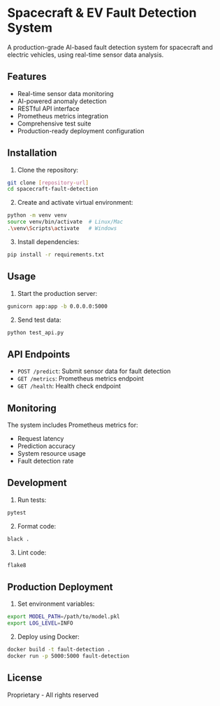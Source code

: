 # Spacecraft & EV Fault Detection System

A production-grade AI-based fault detection system for spacecraft and electric vehicles, using real-time sensor data analysis.

## Features

- Real-time sensor data monitoring
- AI-powered anomaly detection
- RESTful API interface
- Prometheus metrics integration
- Comprehensive test suite
- Production-ready deployment configuration

## Installation

1. Clone the repository:
```bash
git clone [repository-url]
cd spacecraft-fault-detection
```

2. Create and activate virtual environment:
```bash
python -m venv venv
source venv/bin/activate  # Linux/Mac
.\venv\Scripts\activate   # Windows
```

3. Install dependencies:
```bash
pip install -r requirements.txt
```

## Usage

1. Start the production server:
```bash
gunicorn app:app -b 0.0.0.0:5000
```

2. Send test data:
```bash
python test_api.py
```

## API Endpoints

- `POST /predict`: Submit sensor data for fault detection
- `GET /metrics`: Prometheus metrics endpoint
- `GET /health`: Health check endpoint

## Monitoring

The system includes Prometheus metrics for:
- Request latency
- Prediction accuracy
- System resource usage
- Fault detection rate

## Development

1. Run tests:
```bash
pytest
```

2. Format code:
```bash
black .
```

3. Lint code:
```bash
flake8
```

## Production Deployment

1. Set environment variables:
```bash
export MODEL_PATH=/path/to/model.pkl
export LOG_LEVEL=INFO
```

2. Deploy using Docker:
```bash
docker build -t fault-detection .
docker run -p 5000:5000 fault-detection
```

## License

Proprietary - All rights reserved
